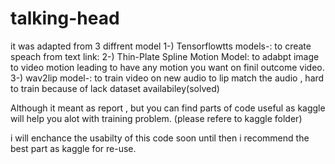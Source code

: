 # talking-head

it was adapted from 3 diffrent model 
1-) Tensorflowtts models-: to create speach from text link:
2-) Thin-Plate Spline Motion Model: to adabpt image to video motion leading to have any motion you want on finil outcome video.
3-) wav2lip model-: to train video on new audio to lip match the audio , hard to train because of lack dataset availabiley(solved)

Although it meant as report , but you can find parts of code useful as kaggle will help you alot with training problem. (please refere to kaggle folder) 

i will enchance the usabilty of this code soon until then i recommend the best part as kaggle for re-use.
